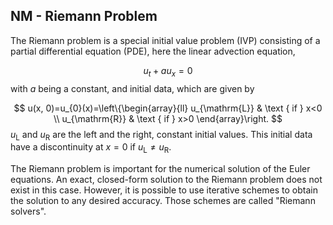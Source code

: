 ## NM - Riemann Problem

The Riemann problem is a special initial value problem (IVP) consisting of a partial differential equation (PDE), here the linear advection equation,

$$
u_{t}+a u_{x}=0
$$
with $a$ being a constant, and initial data, which are given by

$$
u(x, 0)=u_{0}(x)=\left\{\begin{array}{ll}
u_{\mathrm{L}} & \text { if } x<0 \\
u_{\mathrm{R}} & \text { if } x>0
\end{array}\right.
$$
$u_{\mathrm{L}}$ and $u_{\mathrm{R}}$ are the left and the right, constant initial values. This initial data have a discontinuity at $x=0$ if $u_{\mathrm{L}} \neq u_{\mathrm{R}}$.

The Riemann problem is important for the numerical solution of the Euler equations. An exact, closed-form solution to the Riemann problem does not exist in this case. However, it is possible to use iterative schemes to obtain the solution to any desired accuracy. Those schemes are called "Riemann solvers".